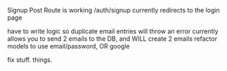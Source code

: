 Signup Post Route is working
/auth/signup
currently redirects to the login page

have to write logic so duplicate email entries will throw an error 
    currently allows you to send 2 emails to the DB, and WILL create 2 emails
refactor models to use email/password, OR google 

fix stuff. things. 